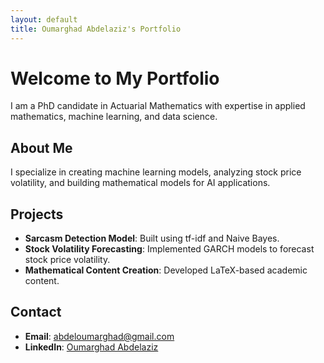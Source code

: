 ```yaml
---
layout: default
title: Oumarghad Abdelaziz's Portfolio
---
```


# Welcome to My Portfolio

I am a PhD candidate in Actuarial Mathematics with expertise in applied mathematics, machine learning, and data science.

## About Me
I specialize in creating machine learning models, analyzing stock price volatility, and building mathematical models for AI applications.

## Projects
- **Sarcasm Detection Model**: Built using tf-idf and Naive Bayes.
- **Stock Volatility Forecasting**: Implemented GARCH models to forecast stock price volatility.
- **Mathematical Content Creation**: Developed LaTeX-based academic content.

## Contact
- **Email**: abdeloumarghad@gmail.com
- **LinkedIn**: [Oumarghad Abdelaziz](https://www.linkedin.com/in/oumarghad-abdelaziz-8a37a6203/)
